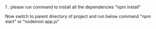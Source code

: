 1 . please run command to install all the dependencies "npm install"

Now switch to parent directory of project and run below command "npm start" or "nodemon app.js"

